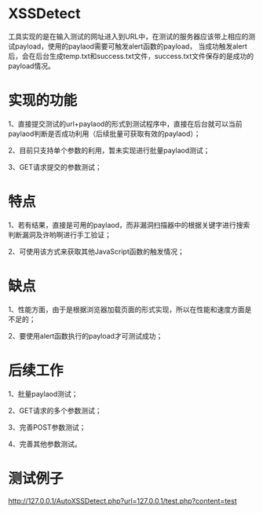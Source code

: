 # XSSDetect


工具实现的是在输入测试的网址进入到URL中，在测试的服务器应该带上相应的测试payload，使用的paylaod需要可触发alert函数的payload，
当成功触发alert后，会在后台生成temp.txt和success.txt文件，success.txt文件保存的是成功的payload情况。


# 实现的功能

1、直接提交测试的url+paylaod的形式到测试程序中，直接在后台就可以当前paylaod判断是否成功利用（后续批量可获取有效的paylaod）；

2、目前只支持单个参数的利用，暂未实现进行批量paylaod测试；

3、GET请求提交的参数测试；

# 特点

1、若有结果，直接是可用的paylaod，而非漏洞扫描器中的根据关键字进行搜索判断漏洞及许哟啊进行手工验证；

2、可使用该方式来获取其他JavaScript函数的触发情况；


# 缺点

1、性能方面，由于是根据浏览器加载页面的形式实现，所以在性能和速度方面是不足的；

2、要使用alert函数执行的payload才可测试成功；


# 后续工作

1、批量paylaod测试；

2、GET请求的多个参数测试；

3、完善POST参数测试；

4、完善其他参数测试。



# 测试例子

http://127.0.0.1/AutoXSSDetect.php?url=127.0.0.1/test.php?content=test<script>alert(1)</script>
